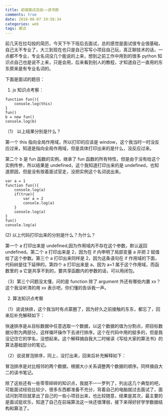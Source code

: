 ```yaml
---
title: 前端面试总结——读书郎
comments: true
date: 2018-06-07 19:58:34
categories: web
tags: 面试
---
```


前几天在拉勾投的简历，今天下午下班后去面试，总的感觉是面试很专业很基础，自己太不专业了，大三到现在也只是自己写写小项目自己玩，真正聊技术的话，一点都不专业，专业名词没几个能说的上来，想到之前工作中用到的很多 python 知识点自己也是说不上来，只是会用，后来看到别人的教程，才知道自己一直用的东东原来是有专业名词的。

下面是面试的题目：

1. js 知识点考察：

```
function fun(){
    console.log(this)
}
fun()
b = new fun()
console.log(b)
```

（1） 以上结果分别是什么？

第一个 this 指向全局作用域，所以打印的应该是 window，这个我当时一时没反应过来，知道是指向全局作用域，但是具体打印出来的是什么，没反应过来。

第二个 b 是 fun 函数的实例，继承了 fun 函数的所有特性，但是由于没有给这个实例传参，所以结果是 undefined，这个我知道打印出来的是 undefined，也知道原因，但是没有按着面试官走，没把实例这个名词说出来。

```
var a = 1
function fun(){
    console.log(a)
    if(true){
        var a = 2
        console.log(a)
    }
    console.log(a)
}
fun()
console.log(a)
```

(2) 以上代码打印出来的分别是什么？为什么？

第一个 a 打印出来是 undefined,因为作用域内不存在这个参数，默认返回 undefined。第二个 a 打印出来是 2，因为在 if 内申明了局部变量 a 并把 2 赋值给了这个参数。第三个 a 打印出来同样是 2，因为这条语句在 if 作用域的下面，代码树是往下延伸的。第四个 a 打印出来是 a，因为 a=1 属于这个作用域，而函数里的 a 它是共享不到的，要共享函数内的参数的话，可以用闭包。

（3）第三个问题没太懂，问的是 function 除了 argument 外还有哪些内置 xx？这个我没听清的用 xx 表示吧，你们懂的告诉我一声。

2. 算法知识点考察

（1）说说快排，这个我当时有点蒙圈了，因为好久之前接触的东东，都忘了，回来后补充解释如下：

快速排序是从目标数据中任意选取一个数据，以这个数据的值为分割点，把目标数据分割为两部分。这样循环操作下去进行排序。这个在代码中用的挺多的，但是我没记住它的学名，没想起来。这个解释摘自我大二时候读《写给大家的算法书》的算法基础部分的笔记。

（2）说说冒泡排序，同上，没打出来，回来后补充解释如下：

冒泡排序是对比相邻的两个数据，根据大小关系调整两个数据的顺序。同样摘自大二的读书笔记。

除了这些还有一些零零碎碎的知识点，我就不一一罗列了，列出这几个典型的吧，可能面试经验比较少，很多东西都准备不充分，背着自己的电脑就过去面试了，面试问到项目就拿出了自己的一些小项目出来，也比较随意，结果是其次，最主要的是面试挺欢乐，知道了自己在前端算法这一块还很薄弱，接下来得好好学学数据结构和算法了。

